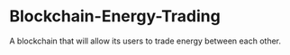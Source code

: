 # Blockchain-Energy-Trading
A blockchain that will allow its users to trade energy between each other.  
